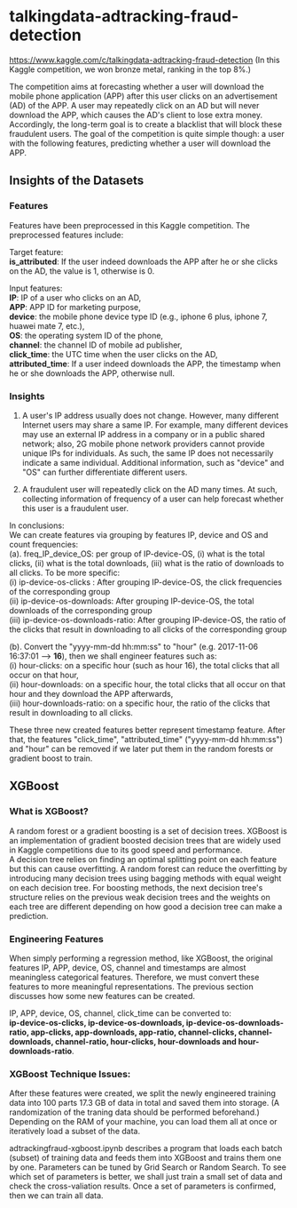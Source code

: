# talkingdata-adtracking-fraud-detection 
https://www.kaggle.com/c/talkingdata-adtracking-fraud-detection
(In this Kaggle competition, we won bronze metal, ranking in the top 8%.) 

The competition aims at forecasting whether a user will download the mobile phone application (APP) after this user clicks on an advertisement (AD) of the APP. A user may repeatedly click on an AD but will never download the APP, which causes the AD's client to lose extra money. Accordingly, the long-term goal is to create a blacklist that will block these fraudulent users.
The goal of the competition is quite simple though:  a user with the following features, predicting whether a user will download the APP.


## Insights of the Datasets

### Features

Features have been preprocessed in this Kaggle competition. The preprocessed features include:   

Target feature:  
**is_attributed**: If the user indeed downloads the APP after he or she clicks on the AD, the value is 1, otherwise is 0. 

Input features:  
**IP**: IP of a user who clicks on an AD,   
**APP**: APP ID for marketing purpose,   
**device**: the mobile phone device type ID (e.g., iphone 6 plus, iphone 7, huawei mate 7, etc.),   
**OS**: the operating system ID of the phone,   
**channel**: the channel ID of mobile ad publisher,  
**click_time**: the UTC time when the user clicks on the AD,   
**attributed_time**: If a user indeed downloads the APP, the timestamp when he or she downloads the APP, otherwise null.


<!--- IP: Which region or country a user is located is relevant to whether he or she fraudulently clicks on the AD. 
(a). Fraud user can clicks on a same AD for many times but using same IP. 
(b). However, a family or people in the same company can share a same IP, which means a same ip can contain regular user and fraud user. 
BY group by Device, OS, channel etc can further differentiate that. 
APP: (Can be used group by IP) app id for marketing 
Device: device type id of user mobile phone (e.g., iphone 6 plus, iphone 7, huawei mate 7, etc.) 
OS: (Can be used group by IP) os version id of user mobile phone 
Channel: channel id of mobile ad publisher 
click_time: 
(a). A regular user and a fraud user varies in terms of when they click on AD.
(b). Durations of click_time of a same IP can make a prediction. attributed_time:
is_attributed: Target Value -->

### Insights

1. A user's IP address usually does not change. However, many different Internet users may share a same IP. <!--- These users may --> For example, many different devices may use an external IP address in a company or in a public shared network; also, 2G mobile phone network providers cannot provide unique IPs for individuals. As such, the same IP does not necessarily indicate a same individual. Additional information, such as "device" and "OS" can further differentiate different users.  
<!--- Therefore, "IP" can be group by with "device" and "OS" -->

2. A fraudulent user will repeatedly click on the AD many times. At such, collecting information of frequency of a user can help forecast whether this user is a fraudulent user.

In conclusions:  
We can create features via grouping by features IP, device and OS and count frequencies:<br>
(a). freq_IP_device_OS: per group of IP-device-OS, (i) what is the total clicks, (ii) what is the total downloads, (iii) what is the ratio of downloads to all clicks. To be more specific: <br>
(i)   ip-device-os-clicks :         After grouping IP-device-OS, the click frequencies of the corresponding group <br>
(ii)  ip-device-os-downloads:       After grouping IP-device-OS, the total downloads of the corresponding group  <br>
(iii) ip-device-os-downloads-ratio: After grouping IP-device-OS, the ratio of the clicks that result in downloading to all clicks of the corresponding group <br>

(b). Convert the "yyyy-mm-dd hh:mm:ss" to "hour" (e.g. 2017-11-06 16:37:01 --> **16**), then we shall engineer features such as: <br>
(i)   hour-clicks:          on a specific hour (such as hour 16), the total clicks that all occur on that hour, <br>
(ii)  hour-downloads:	      on a specific hour,                   the total clicks that all occur on that hour and they download the APP afterwards, <br>
(iii) hour-downloads-ratio: on a specific hour,                   the ratio of the clicks that result in downloading to all clicks. <br>

These three new created features better represent timestamp feature. After that, the features "click_time", "attributed_time" ("yyyy-mm-dd hh:mm:ss") and "hour" can be removed if we later put them in the random forests or gradient boost to train. 

## XGBoost
### What is XGBoost?
A random forest or a gradient boosting is a set of decision trees. XGBoost is an implementation of gradient boosted decision trees that are widely used in Kaggle competitions due to its good speed and performance. <br>
A decision tree relies on finding an optimal splitting point on each feature but this can cause overfitting. A random forest can reduce the overfitting by introducing many decision trees using bagging methods with equal weight on each decision tree. For boosting methods, the next decision tree's structure relies on the previous weak decision trees and the weights on each tree are different depending on how good a decision tree can make a prediction.

### Engineering Features
When simply performing a regression method, like XGBoost, the original features IP, APP, device, OS, channel and timestamps are almost meaningless categorical features. Therefore, we must convert these features to more meaningful representations. The previous section discusses how some new features can be created.

IP, APP, device, OS, channel, click_time can be converted to: <br>
**ip-device-os-clicks, ip-device-os-downloads, ip-device-os-downloads-ratio, app-clicks, app-downloads, app-ratio, channel-clicks, channel-downloads, channel-ratio, hour-clicks, hour-downloads and hour-downloads-ratio**.

### XGBoost Technique Issues:
After these features were created, we split the newly engineered training data into 100 parts 17.3 GB of data in total and saved them into storage. (A randomization of the traning data should be performed beforehand.)
Depending on the RAM of your machine, you can load them all at once or iteratively load a subset of the data.

adtrackingfraud-xgboost.ipynb describes a program that loads each batch (subset) of training data and feeds them into XGBoost and trains them one by one. Parameters can be tuned by Grid Search or Random Search. To see which set of parameters is better, we shall just train a small set of data and check the cross-valiation results. Once a set of parameters is confirmed, then we can train all data.


